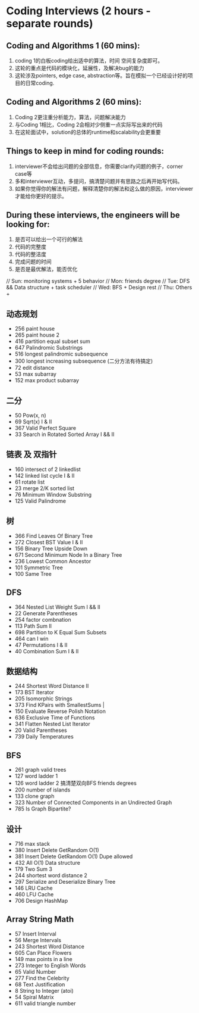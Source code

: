 # Coding Interviews (2 hours - separate rounds)

## Coding and Algorithms 1 (60 mins): 
1. coding 1的白板coding给出适中的算法，时间 空间复杂度即可。
2. 这轮的重点是代码的模块化，延展性，及解决bug的能力
3. 这轮涉及pointers, edge case, abstraction等。旨在模拟一个已经设计好的项目的日常coding. 

## Coding and Algorithms 2 (60 mins): 
1. Coding 2更注重分析能力，算法，问题解决能力
2. 与Coding 1相比，Coding 2会相对少侧重一点实际写出来的代码
3. 在这轮面试中，solution的总体的runtime和scalability会更重要

## Things to keep in mind for coding rounds:
1. interviewer不会给出问题的全部信息，你需要clarify问题的例子，corner case等
2. 多和interviewer互动，多提问，搞清楚问题并有思路之后再开始写代码。
3. 如果你觉得你的解法有问题，解释清楚你的解法和这么做的原因，interviewer才能给你更好的提示。

## During these interviews, the engineers will be looking for:
1. 是否可以给出一个可行的解法
2. 代码的完整度
3. 代码的整洁度
4. 完成问题的时间
5. 是否是最优解法，能否优化


// Sun: monitoring systems + 5 behavior
// Mon: friends degree
// Tue: DFS && Data structure + task scheduler
// Wed: BFS + Design rest
// Thu: Others +

## 动态规划
- 256          paint house    
- 265          paint house 2
- 416          partition equal subset sum
- 647          Palindromic Substrings
- 516          longest palindromic subsequence
- 300          longest increasing subsequence (二分方法有待搞定)
- 72           edit distance
- 53           max subarray
- 152          max product subarray

## 二分
- 50	         Pow(x, n)
- 69           Sqrt(x) I & II
- 367          Valid Perfect Square
- 33           Search in Rotated Sorted Array I && II

## 链表 及 双指针
- 160          intersect of 2 linkedlist
- 142          linked list cycle I & II
- 61           rotate list
- 23           merge 2/K sorted list
-	76	         Minimum Window Substring
- 125	         Valid Palindrome

## 树
- 366          Find Leaves Of Binary Tree
- 272          Closest BST Value I & II
- 156          Binary Tree Upside Down
- 671          Second Minimum Node In a Binary Tree
- 236          Lowest Common Ancestor
- 101	         Symmetric Tree
- 100	         Same Tree

## DFS
- 364	         Nested List Weight Sum I && II
- 22           Generate Parentheses                  
- 254          factor combnation
- 113	         Path Sum II
- 698          Partition to K Equal Sum Subsets
- 464          can I win
- 47           Permutations I & II
- 40           Combination Sum I & II

## 数据结构
- 244	         Shortest Word Distance II
- 173	         BST Iterator
- 205          Isomorphic Strings
- 373          Find KPairs with SmallestSums                                 |
- 150	         Evaluate Reverse Polish Notation
- 636	         Exclusive Time of Functions
- 341          Flatten Nested List Iterator
- 20	         Valid Parentheses
- 739	         Daily Temperatures

## BFS
- 261          graph valid trees
- 127          word ladder 1
- 126          word ladder 2     搞清楚双向BFS friends degrees
- 200          number of islands
- 133          clone graph
- 323          Number of Connected Components in an Undirected Graph
- 785          Is Graph Bipartite?

## 设计
- 716        max stack                               
- 380        Insert Delete GetRandom O(1) 
- 381	       Insert Delete GetRandom O(1)  Dupe allowed
- 432        All O(1) Data structure
- 179        Two Sum 3
- 244        shortest word distance 2
- 297        Serialize and Deserialize Binary Tree
- 146        LRU Cache
- 460        LFU Cache
- 706        Design HashMap

## Array String Math
- 57	         Insert Interval
- 56	         Merge Intervals
- 243	         Shortest Word Distance
- 605	         Can Place Flowers
- 149          max points in a line
- 273          Integer to English Words
- 65	         Valid Number
- 277	         Find the Celebrity
- 68	         Text Justification
- 8	           String to Integer (atoi)
- 54	         Spiral Matrix
- 611          valid triangle number
